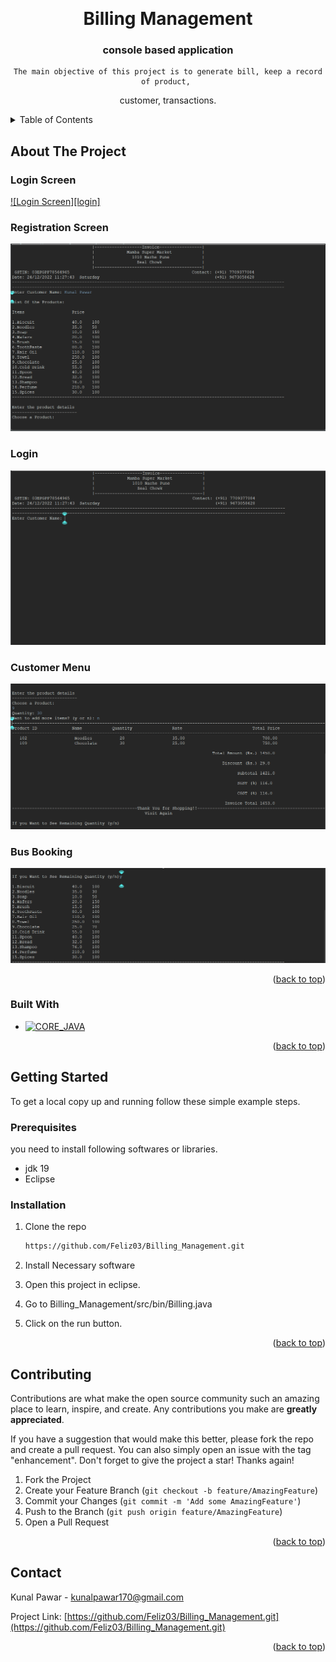 <a name="readme-top"></a>

<br />
<div align="center">
  <H1>Billing Management</H1>

<h3 align="center">console based application</h3>

  <p align="center">
    
    The main objective of this project is to generate bill, keep a record of product, 
customer, transactions.
  </p>
</div>



<!-- TABLE OF CONTENTS -->
<details>
  <summary>Table of Contents</summary>
  <ol>
    <li>
      <a href="#about-the-project">About The Project</a>
      <ul>
        <li><a href="#built-with">Built With</a></li>
      </ul>
    </li>
    <li>
      <a href="#getting-started">Getting Started</a>
      <ul>
        <li><a href="#prerequisites">Prerequisites</a></li>
        <li><a href="#installation">Installation</a></li>
      </ul>
    </li>
  </ol>
</details>



<!-- ABOUT THE PROJECT -->
## About The Project


### Login Screen
[![Login Screen][login]](https://raw.githubusercontent.com/Feliz03/Billing_Management/main/Images/1st.png)

### Registration Screen
[![Registration][registration-screenshot]](https://raw.githubusercontent.com/Feliz03/Billing_Management/main/Images/2nd.png)

### Login
[![Login][login-screenshot]](https://raw.githubusercontent.com/Feliz03/Billing_Management/main/Images/3.png)

### Customer Menu
[![Customer Dashboard][customer-dashboard-screenshot]](https://raw.githubusercontent.com/Feliz03/Billing_Management/main/Images/4.png)

### Bus Booking
[![Bus Booking][busBooking-screenshot]](https://github.com/Feliz03/Billing_Management/blob/main/Images/5.png)





<p align="right">(<a href="#readme-top">back to top</a>)</p>



### Built With

* [![CORE_JAVA][JAVA]][Java]

<p align="right">(<a href="#readme-top">back to top</a>)</p>



<!-- GETTING STARTED -->
## Getting Started

To get a local copy up and running follow these simple example steps.

### Prerequisites

you need to install following softwares or libraries.

* jdk 19
* Eclipse

### Installation

1. Clone the repo

   ```sh
   https://github.com/Feliz03/Billing_Management.git
   ```
2. Install Necessary software

3. Open this project in eclipse.

4. Go to Billing_Management/src/bin/Billing.java

5. Click on the run button.

<p align="right">(<a href="#readme-top">back to top</a>)</p>

<!-- CONTRIBUTING -->
## Contributing

Contributions are what make the open source community such an amazing place to learn, inspire, and create. Any contributions you make are **greatly appreciated**.

If you have a suggestion that would make this better, please fork the repo and create a pull request. You can also simply open an issue with the tag "enhancement".
Don't forget to give the project a star! Thanks again!

1. Fork the Project
2. Create your Feature Branch (`git checkout -b feature/AmazingFeature`)
3. Commit your Changes (`git commit -m 'Add some AmazingFeature'`)
4. Push to the Branch (`git push origin feature/AmazingFeature`)
5. Open a Pull Request

<p align="right">(<a href="#readme-top">back to top</a>)</p>


## Contact

Kunal Pawar - kunalpawar170@gmail.com

Project Link: [https://github.com/Feliz03/Billing_Management.git](https://github.com/Feliz03/Billing_Management.git)

<p align="right">(<a href="#readme-top">back to top</a>)</p>


<!-- MARKDOWN LINKS & IMAGES -->

[JAVA]: https://encrypted-tbn0.gstatic.com/images?q=tbn:ANd9GcTNx20PHLxKaDlz35mW_neWjCUoco_IqBYKRlNy6tM&s
[login-screenshot]: https://raw.githubusercontent.com/Feliz03/Billing_Management/main/Images/1st.png
[registration-screenshot]: https://raw.githubusercontent.com/Feliz03/Billing_Management/main/Images/2nd.png
[login-screenshot]: https://raw.githubusercontent.com/Feliz03/Billing_Management/main/Images/3.png
[customer-dashboard-screenshot]: https://raw.githubusercontent.com/Feliz03/Billing_Management/main/Images/4.png
[busBooking-screenshot]: https://github.com/Feliz03/Billing_Management/blob/main/Images/5.png



